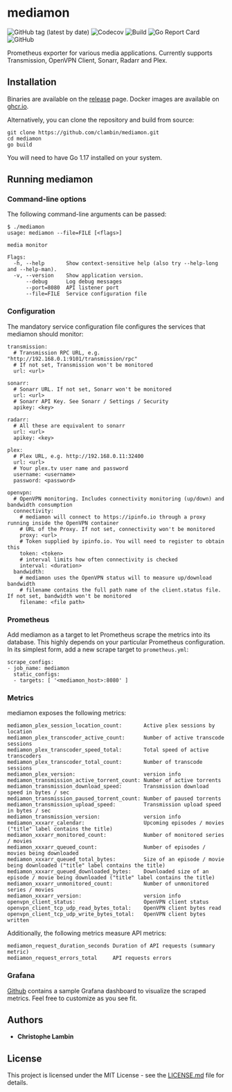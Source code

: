 # mediamon
![GitHub tag (latest by date)](https://img.shields.io/github/v/tag/clambin/mediamon?color=green&label=Release&style=plastic)
![Codecov](https://img.shields.io/codecov/c/gh/clambin/mediamon?style=plastic)
![Build](https://github.com/clambin/mediamon/workflows/Build/badge.svg)
![Go Report Card](https://goreportcard.com/badge/github.com/clambin/mediamon)
![GitHub](https://img.shields.io/github/license/clambin/mediamon?style=plastic)

Prometheus exporter for various media applications. Currently supports Transmission, OpenVPN Client, Sonarr, Radarr and Plex.

## Installation

Binaries are available on the [release](https://github.com/clambin/mediamon/releases) page. Docker images are available on [ghcr.io](https://ghcr.io/clambin/mediamon).

Alternatively, you can clone the repository and build from source:

```
git clone https://github.com/clambin/mediamon.git
cd mediamon
go build
```

You will need to have Go 1.17 installed on your system.

## Running mediamon
### Command-line options

The following command-line arguments can be passed:

```
$ ./mediamon
usage: mediamon --file=FILE [<flags>]

media monitor

Flags:
  -h, --help       Show context-sensitive help (also try --help-long and --help-man).
  -v, --version    Show application version.
      --debug      Log debug messages
      --port=8080  API listener port
      --file=FILE  Service configuration file
```

### Configuration

The mandatory service configuration file configures the services that mediamon should monitor:

```
transmission:
  # Transmission RPC URL, e.g. "http://192.168.0.1:9101/transmission/rpc"
  # If not set, Transmission won't be monitored
  url: <url>

sonarr:
  # Sonarr URL. If not set, Sonarr won't be monitored
  url: <url>
  # Sonarr API Key. See Sonarr / Settings / Security
  apikey: <key>

radarr:
  # All these are equivalent to sonarr
  url: <url>
  apikey: <key>

plex:
  # Plex URL, e.g. http://192.168.0.11:32400 
  url: <url> 
  # Your plex.tv user name and password
  username: <username>
  password: <password>

openvpn:
  # OpenVPN monitoring. Includes connectivity monitoring (up/down) and bandwidth consumption
  connectivity:
    # mediamon will connect to https://ipinfo.io through a proxy running inside the OpenVPN container
    # URL of the Proxy. If not set, connectivity won't be monitored
    proxy: <url>
    # Token supplied by ipinfo.io. You will need to register to obtain this
    token: <token>
    # interval limits how often connectivity is checked 
    interval: <duration>
  bandwidth:
    # mediamon uses the OpenVPN status will to measure up/download bandwidth
    # filename contains the full path name of the client.status file. If not set, bandwidth won't be monitored
    filename: <file path>
```

### Prometheus

Add mediamon as a target to let Prometheus scrape the metrics into its database.
This highly depends on your particular Prometheus configuration. In its simplest form, add a new scrape target to `prometheus.yml`:

```
scrape_configs:
- job_name: mediamon
  static_configs:
  - targets: [ '<mediamon_host>:8080' ]
```


### Metrics

mediamon exposes the following metrics:

```
mediamon_plex_session_location_count:       Active plex sessions by location
mediamon_plex_transcoder_active_count:      Number of active transcode sessions
mediamon_plex_transcoder_speed_total:       Total speed of active transcoders
mediamon_plex_transcoder_total_count:       Number of transcode sessions
mediamon_plex_version:                      version info
mediamon_transmission_active_torrent_count: Number of active torrents
mediamon_transmission_download_speed:       Transmission download speed in bytes / sec
mediamon_transmission_paused_torrent_count: Number of paused torrents
mediamon_transmission_upload_speed:         Transmission upload speed in bytes / sec
mediamon_transmission_version:              version info
mediamon_xxxarr_calendar:                   Upcoming episodes / movies ("title" label contains the title)
mediamon_xxxarr_monitored_count:            Number of monitored series / movies
mediamon_xxxarr_queued_count:               Number of episodes / movies being downloaded
mediamon_xxxarr_queued_total_bytes:         Size of an episode / movie being downloaded ("title" label contains the title)
mediamon_xxxarr_queued_downloaded_bytes:    Downloaded size of an episode / movie being downloaded ("title" label contains the title)
mediamon_xxxarr_unmonitored_count:          Number of unmonitored series / movies
mediamon_xxxarr_version:                    version info
openvpn_client_status:                      OpenVPN client status
openvpn_client_tcp_udp_read_bytes_total:    OpenVPN client bytes read
openvpn_client_tcp_udp_write_bytes_total:   OpenVPN client bytes written
```

Additionally, the following metrics measure API metrics:

```
mediamon_request_duration_seconds Duration of API requests (summary metric)
mediamon_request_errors_total     API requests errors
```

### Grafana

[Github](https://github.com/clambin/mediamon/tree/master/assets/grafana/dashboards) contains a sample Grafana dashboard to visualize the scraped metrics.
Feel free to customize as you see fit.

## Authors

* **Christophe Lambin**

## License

This project is licensed under the MIT License - see the [LICENSE.md](LICENSE.md) file for details.